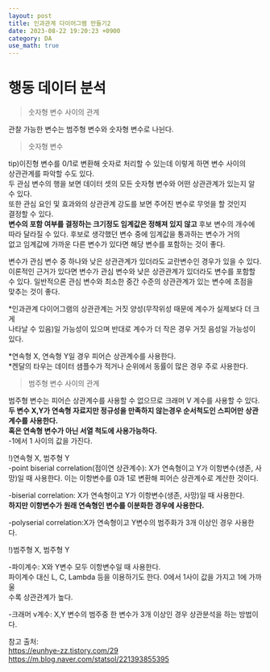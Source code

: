 ```yaml
---
layout: post
title: 인과관계 다이어그램 만들기2     
date: 2023-08-22 19:20:23 +0900
category: DA
use_math: true
---
```

# 행동 데이터 분석    
> 숫자형 변수 사이의 관계    

관찰 가능한 변수는 범주형 변수와 숫자형 변수로 나뉜다.  

> 숫자형 변수  

tip)이진형 변수를 0/1로 변환해 숫자로 처리할 수 있는데 이렇게 하면 변수 사이의  
상관관계를 파악할 수도 있다.  
두 관심 변수의 행을 보면 데이터 셋의 모든 숫자형 변수와 어떤 상관관계가 있는지 알 수 있다.  
또한 관심 요인 및 효과와의 상관관계 강도를 보면 주어진 변수로 무엇을 할 것인지  
결정할 수 있다.  
**변수의 포함 여부를 결정하는 크기정도 임계값은 정해져 있지 않고** 후보 변수의 개수에  
따라 달라질 수 있다. 후보로 생각했던 변수 중에 임계값을 통과하는 변수가 거의  
없고 임계값에 가까운 다른 변수가 있다면 해당 변수를 포함하는 것이 좋다.  

변수가 관심 변수 중 하나와 낮은 상관관계가 있더라도 교란변수인 경우가 있을 수 있다.  
이론적인 근거가 있다면 변수가 관심 변수와 낮은 상관관계가 있더라도 변수를 포함할  
수 있다. 일반적으론 관심 변수와 최소한 중간 수준의 상관관계가 있는 변수에 초점을  
맞추는 것이 좋다.  

*인과관계 다이어그램의 상관관계는 거짓 양성(무작위성 때문에 계수가 실제보다 더 크게  
나타날 수 있음)일 가능성이 있으며 반대로 계수가 더 작은 경우 거짓 음성일 가능성이 있다.  

*연속형 X, 연속형 Y일 경우 피어슨 상관계수를 사용한다.  
*켄달의 타우는 데이터 샘플수가 적거나 순위에서 동률이 많은 경우 주로 사용한다.  

> 범주형 변수 사이의 관계  

범주형 변수는 피어슨 상관계수를 사용할 수 없으므로 크래머 V 계수를 사용할 수 있다.  
**두 변수 X,Y가 연속형 자료지만 정규성을 만족하지 않는경우 순서척도인 스피어만** **상관계수를 사용한다.**  
**혹은 연속형 변수가 아닌 서열 척도에 사용가능하다.**  
-1에서 1 사이의 값을 가진다.  




!)연속형 X, 범주형 Y  
-point biserial correlation(점이연 상관계수): X가 연속형이고 Y가 이항변수(생존, 사망)일 때 사용한다. 이는 이항변수를 0과 1로 변환해 피어슨 상관계수로 계산한 것이다.  
  
-biserial correlation: X가 연속형이고 Y가 이항변수(생존, 사망)일 때 사용한다.  
**하지만 이항변수가 원래 연속형인 변수를 이분화한 경우에 사용한다.**  
  
-polyserial correlation:X가 연속형이고 Y변수의 범주화가 3개 이상인 경우 사용한다.  
  
!)범주형 X, 범주형 Y  

-파이계수: X와 Y변수 모두 이항변수일 때 사용한다.  
파이계수 대신 L, C, Lambda 등을 이용하기도 한다. 0에서 1사이 값을 가지고 1에 가까울  
수록 상관관계가 높다.  

-크래머 v계수: X,Y 변수의 범주중 한 변수가 3개 이상인 경우 상관분석을 하는 방법이다.  

 




참고 출처:  
https://eunhye-zz.tistory.com/29  
https://m.blog.naver.com/statsol/221393855395  